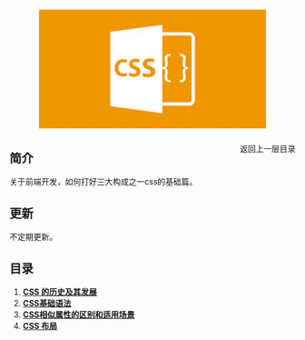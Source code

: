 <h1 align="center">
  <img src="/static/css.jpeg" alt="CSS" width=400">
</h1>


<a href="/README.md"><span style="float: right">返回上一层目录</span></a>

## 简介

关于前端开发，如何打好三大构成之一css的基础篇。

## 更新

不定期更新。

## 目录

1. **[CSS 的历史及其发展](/web_basic/CSS/1_history.md)**
2. **[CSS基础语法](/web_basic/CSS/2_basic.md)**
3. **[CSS相似属性的区别和适用场景](/web_basic/CSS/3_similar.md)**
4. **[CSS 布局](/web_basic/CSS/4_layout.md)**
